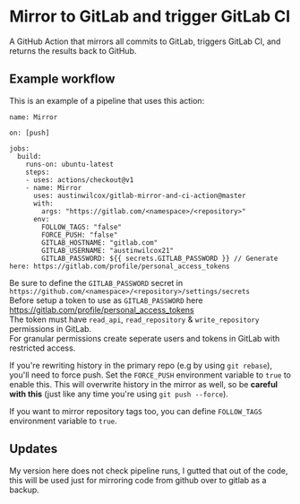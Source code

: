 # Mirror to GitLab and trigger GitLab CI

A GitHub Action that mirrors all commits to GitLab, triggers GitLab CI, and returns the results back to GitHub. 

## Example workflow

This is an example of a pipeline that uses this action:

```workflow
name: Mirror

on: [push]

jobs:
  build:
    runs-on: ubuntu-latest
    steps:
    - uses: actions/checkout@v1
    - name: Mirror
      uses: austinwilcox/gitlab-mirror-and-ci-action@master
      with:
        args: "https://gitlab.com/<namespace>/<repository>"
      env:
        FOLLOW_TAGS: "false"
        FORCE_PUSH: "false"
        GITLAB_HOSTNAME: "gitlab.com"
        GITLAB_USERNAME: "austinwilcox21"
        GITLAB_PASSWORD: ${{ secrets.GITLAB_PASSWORD }} // Generate here: https://gitlab.com/profile/personal_access_tokens
```

Be sure to define the `GITLAB_PASSWORD` secret in `https://github.com/<namespace>/<repository>/settings/secrets`  
Before setup a token to use as `GITLAB_PASSWORD` here https://gitlab.com/profile/personal_access_tokens  
The token must have `read_api`, `read_repository` & `write_repository` permissions in GitLab.  
For granular permissions create seperate users and tokens in GitLab with restricted access.  

If you're rewriting history in the primary repo (e.g by using `git rebase`), you'll need to force push. Set the `FORCE_PUSH` environment variable to `true` to enable this. This will overwrite history in the mirror as well, so be **careful with this** (just like any time you're using `git push --force`).

If you want to mirror repository tags too, you can define `FOLLOW_TAGS` environment variable to `true`.

## Updates
My version here does not check pipeline runs, I gutted that out of the code, this will be used just for mirroring code from github over to gitlab as a backup.
